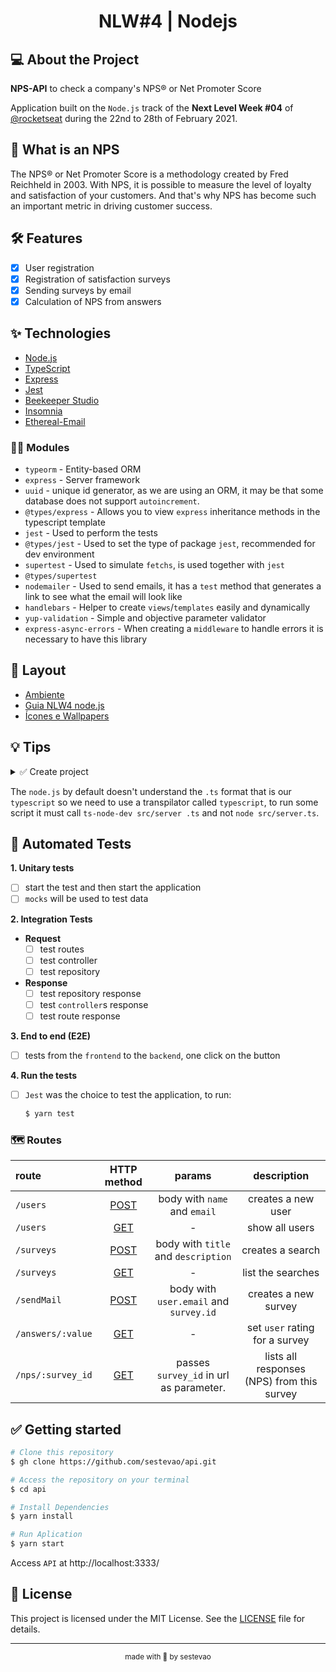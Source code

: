 <h1 align="center">NLW#4 | Nodejs</h1>

## 💻 About the Project

**NPS-API** to check a company's NPS® or Net Promoter Score

Application built on the `Node.js` track of the <strong>Next Level Week #04</strong> of [@rocketseat](https://rocketseat.com.br/) during the 22nd to 28th of February 2021.

## 🧑 What is an NPS

The NPS® or Net Promoter Score is a methodology created by Fred Reichheld in 2003. With NPS, it is possible to measure the level of loyalty and satisfaction of your customers. And that's why NPS has become such an important metric in driving customer success.

## 🛠️ Features

- [x] User registration
- [x] Registration of satisfaction surveys
- [x] Sending surveys by email
- [x] Calculation of NPS from answers

## ✨ Technologies

- [Node.js](https://nodejs.org/en/)
- [TypeScript](https://www.typescriptlang.org/)
- [Express](https://expressjs.com/pt-br/)
- [Jest](https://jestjs.io/)
- [Beekeeper Studio](https://www.beekeeperstudio.io/)
- [Insomnia](https://insomnia.rest/)
- [Ethereal-Email](https://ethereal.email/)

### 🚀✨ Modules

- `typeorm` - Entity-based ORM
- `express` - Server framework
- `uuid` - unique id generator, as we are using an ORM, it may be that some database does not support `autoincrement`.
- `@types/express` - Allows you to view `express` inheritance methods in the typescript template
- `jest` - Used to perform the tests
- `@types/jest` - Used to set the type of package `jest`, recommended for dev environment
- `supertest` - Used to simulate `fetchs`, is used together with `jest`
- `@types/supertest`
- `nodemailer` - Used to send emails, it has a `test` method that generates a link to see what the email will look like
- `handlebars` - Helper to create `views`/`templates` easily and dynamically
- `yup-validation` - Simple and objective parameter validator
- `express-async-errors` - When creating a `middleware` to handle errors it is necessary to have this library

## 🎨 Layout

- [Ambiente](https://www.notion.so/Configura-es-do-ambiente-Node-js-ae9fea3f78894139af4268d198294e2a)
- [Guia NLW4 node.js](https://www.notion.so/Next-Level-Week-4-Node-js-NPS-Calculator-67981103adbb4f229187c802bcd0d787)
- [Ícones e Wallpapers](https://drive.google.com/drive/folders/11fxy_LmTD6S1FGTQbeu47QPLzvyuEGSs)

## 💡 Tips
<details>
  **<summary>✅ Create project</summary>**

```
$ yarn init
$ yarn add express @types/express -D
$ yarn add typescript -D
```

```
# Generate typescript config
$ yarn tsc --init
$ yarn add ts-node-dev -D
$ yarn add typeorm reflect-metadata
$ yarn add sqlite3
```

```
# List order options
$ yarn typeorm
$ npx typeorm migration:create -n CreateUsers
$ yarn typeorm migration:run
$ yarn add uuid @types/uuid -D
```

```
$ npx typeorm migration:create -n CreateSurveys
$ yarn add jest @types/jest -D
$ npx jest --init
$ yarn add ts-jest -D
$ npm i --save-dev @types/jest
$ npm i jest -D
$ yarn add cross-env -D
$ yarn add supertest @types/supertest -D
```

```
$ npx typeorm migration:create -n CreateSurveysUsers
```

```
$ yarn add nodemailer
$ yarn add handlebars
$ yarn add yup
$ yarn add express-async-errors
```

```
# start application on dev 
$ yarn dev
```
</details>

The `node.js` by default doesn't understand the `.ts` format that is our `typescript` so we need to use a transpilator called `typescript`, to run some script it must call `ts-node-dev src/server .ts` and not `node src/server.ts`.


## 🧪 Automated Tests

**1. Unitary tests**
- [ ] start the test and then start the application
- [ ] `mocks` will be used to test data

**2. Integration Tests**

  - **Request**
    - [ ] test routes
    - [ ] test controller
    - [ ] test repository

  - **Response**
    - [ ] test repository response
    - [ ] test `controller`s response
    - [ ] test route response

**3. End to end (E2E)**
- [ ] tests from the `frontend` to the `backend`, one click on the button

**4. Run the tests**
- [ ] `Jest` was the choice to test the application, to run:

  ```bash
  $ yarn test
  ```

### 🗺️ Routes

|route|HTTP method|params|description|
|:---|:---:|:---:|:---:
|`/users`|[POST](http://localhost:3333/users)|body with `name` and `email`|creates a new user
|`/users`|[GET](http://localhost:3333/users)|-|show all users
|`/surveys`|[POST](http://localhost:3333/surveys)|body with `title` and `description`|creates a search
|`/surveys`|[GET](http://localhost:3333/surveys)|- |list the searches
|`/sendMail`|[POST](http://localhost:3333/sendMail)|body with `user.email` and `survey.id`|creates a new survey
|`/answers/:value`|[GET](http://localhost:3333/answers/10?u=e3fd0114-1682-4950-badc-ed1c6f5b23a7)| - |set `user` rating for a survey
|`/nps/:survey_id`|[GET](http://localhost:3333/nps/e3fd0114-1682-4950-badc-ed1c6f5b23a7)|passes `survey_id` in url as parameter.|lists all responses (NPS) from this survey


## ✅ Getting started

```bash
# Clone this repository
$ gh clone https://github.com/sestevao/api.git

# Access the repository on your terminal
$ cd api

# Install Dependencies
$ yarn install

# Run Aplication
$ yarn start
```

Access `API` at http://localhost:3333/

## 📝 License

This project is licensed under the MIT License. See the [LICENSE](LICENSE.md) file for details.

---

<p align="center"><sub>made with 💜 by sestevao</sub></p>

